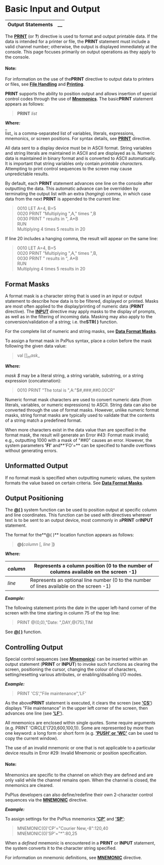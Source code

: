 # Basic Input and Output

**Output Statements** |  **__**  
---|---  
  
The **[PRINT](../../../directives/print.md)** (or **?**) directive is used to format and output printable data. If the data is intended for a printer or file, the **PRINT** statement must include a valid channel number; otherwise, the output is displayed immediately at the console. This page focuses primarily on output operations as they apply to the console.

#### **Note:**  
For information on the use of the**PRINT** directive to output data to printers or files, see **[File Handling](../../File%20Handling/Introduction.md)** and **[Printing](../../Printing/Introduction.md)**.

**PRINT** supports the ability to position output and allows insertion of special control codes through the use of **[Mnemonics](../../../mnemonics.md)**. The basic**PRINT** statement appears as follows:

> **PRINT** _list_

**_Where:_**  
_  
list_ is a comma-separated list of variables, literals, expressions, mnemonics, or screen positions. For syntax details, see **[PRINT](../../../directives/print.md)** directive.

All data sent to a display device must be in ASCII format. String variables and string literals are maintained in ASCII and are displayed as is. Numeric data is maintained in binary format and is converted to ASCII automatically. It is important that string variables only contain _printable characters._ Attempting to print control sequences to the screen may cause unpredictable results.

By default, each **PRINT** statement advances one line on the console after outputting the data. This automatic advance can be overridden by terminating the output list with an extra (_hanging_) comma, in which case data from the next **PRINT** is appended to the current line:

> 0010 LET A=4, B=5   
>  0020 PRINT "Multiplying ",A," times ",B   
>  0030 PRINT " results in ", A*B   
>  RUN   
>  Multiplying 4 times 5 results in 20

If line 20 includes a hanging comma, the result will appear on the same line:

> 0010 LET A=4, B=5   
>  0020 PRINT "Multiplying ",A," times ",B,   
>  0030 PRINT " results in ", A*B   
>  RUN   
>  Multiplying 4 times 5 results in 20

## Format Masks

A format mask is a character string that is used in an input or output statement to describe how data is to be filtered, displayed or printed. Masks are most often applied to the display/printing of numeric data (**PRINT** directive). The **[INPUT](../../../directives/input.md)** directive may apply masks to the display of prompts, as well as in the filtering of incoming data. Masking may also apply to the conversion/validation of a string; i.e. the**STR( )** function.

For the complete list of numeric and string masks, see **[Data Format Masks](../../../appendix/data_format_masks.md)**.

To assign a format mask in PxPlus syntax, place a colon before the mask following the given data value:

> val [$] _mask$_

**_Where:_**

_mask_ _$_ may be a literal string, a string variable, substring, or a string expression (concatenation):

> 0010 PRINT "The total is ",A:"$#,###,##0.00CR"

Numeric format mask characters are used to convert numeric data (from literals, variables, or numeric expressions) to ASCII. String data can also be converted through the use of format masks. However, unlike numeric format masks, string format masks are typically used to validate that the contents of a string match a predefined format.

When more characters exist in the data value than are specified in the format mask, the result will generate an Error #43: Format mask invalid; e.g., outputting 1000 with a mask of "##0" causes an error. However, the system parameters **'FI'** and**'FO'=** can be specified to handle overflows without generating errors.

## Unformatted Output

If no format mask is specified when outputting numeric values, the system formats the value based on certain criteria. See **[Data Format Masks](../../../appendix/data_format_masks.md)**.

## Output Positioning

The **[@( )](../../../functions/_at.md)** system function can be used to position output at specific column and line coordinates. This function can be used with directives wherever text is to be sent to an output device, most commonly in a**PRINT** or**INPUT** statement.

The format for the**@( )** location function appears as follows:

> **@(**_column_ [, _line_ ]**)**

**_Where:_**

_column_ |  Represents a column position (0 to the number of columns available on the screen -1)  
---|---  
_line_ |  Represents an optional line number (0 to the number of lines available on the screen -1)  
  
**_Example:_**

The following statement prints the date in the upper left-hand corner of the screen with the time starting in column 75 of the top line:

> PRINT @(0,0),"Date: ",DAY,@(75),TIM

See **[@( )](../../../functions/_at.md)** function.

##  Controlling Output

Special control sequences (see **[Mnemonics](../../Language%20Elements/Primary%20Syntax%20Elements/Mnemonics.md)**) can be inserted within an output statement (**PRINT** or **INPUT**) to invoke such functions as clearing the screen, positioning the cursor, changing the colour of characters, setting/resetting various attributes, or enabling/disabling I/O modes.

**_Example:_**

> PRINT 'CS',"File maintenance",'LF'

As the above**PRINT** statement is executed, it clears the screen (see **['CS'](../../../mnemonics/cs.md)**) displays "File maintenance" in the upper left corner of the screen, then advances one line (see **['LF'](../../../mnemonics/lf.md)**).

All mnemonics are enclosed within single quotes. Some require arguments (e.g. PRINT 'CIRCLE'(720,600,100,1)). Some are represented by more than one keyword: a long form or short form (e.g. **['PUSH' or 'WC'](../../../mnemonics/push.md)** can be used to copy the current window).

The use of an invalid mnemonic or one that is not applicable to a particular device results in Error #29: Invalid Mnemonic or position specification.

#### **Note:**  
Mnemonics are specific to the channel on which they are defined and are only valid while the channel remains open. When the channel is closed, the mnemonics are cleared.

PxPlus developers can also define/redefine their own 2-character control sequences via the **[MNEMONIC](../../../directives/mnemonic.md)** directive.

**_Example:_**

To assign settings for the PxPlus mnemonics **['CP'](../../../mnemonics/cp.md)** and **['SP'](../../../mnemonics/sp.md)**:

> MNEMONIC(0)'CP'="Courier New,-8":120,40   
>  MNEMONIC(0)'SP'="*":80,25

When a _defined_ mnemonic is encountered in a **PRINT** or **INPUT** statement, the system converts it to the character string specified.

For information on mnemonic definitions, see **[MNEMONIC](../../../directives/mnemonic.md)** directive.
